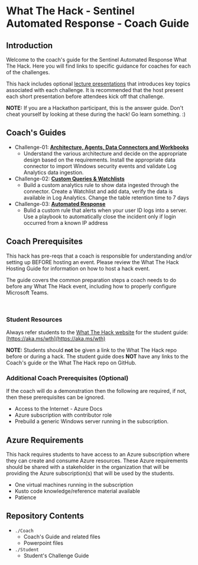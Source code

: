 
<!-- REPLACE_ME (this section will be removed by the automation script) -->
# What The Hack - Sentinel Automated Response - Coach Guide
<!-- REPLACE_ME (this section will be removed by the automation script) -->

## Introduction

<!-- REPLACE_ME (this section will be removed by the automation script) -->
Welcome to the coach's guide for the Sentinel Automated Response What The Hack. Here you will find links to specific guidance for coaches for each of the challenges.

This hack includes optional [lecture presentations](../Coach/Resources) that introduces key topics associated with each challenge. It is recommended that the host present each short presentation before attendees kick off that challenge.</br>
<!-- REPLACE_ME (this section will be removed by the automation script) -->

**NOTE:** If you are a Hackathon participant, this is the answer guide. Don't cheat yourself by looking at these during the hack! Go learn something. :)

## Coach's Guides

<!-- REPLACE_ME (this section will be removed by the automation script) -->
- Challenge-01: **[Architecture, Agents, Data Connectors and Workbooks](Solution-01.md)**
   - Understand the various architecture and decide on the appropriate design based on the requirements. Install the appropriate data connector to import Windows security events and validate Log Analytics data ingestion.
- Challenge-02: **[Custom Queries & Watchlists](Solution-02.md)**
   -  Build a custom analytics rule to show data ingested through the connector. Create a Watchlist and add data, verify the data is available in Log Analytics.  Change the table retention time to 7 days
- Challenge-03: **[Automated Response](Solution-03.md)**
   -  Bulid a custom rule that alerts when your user ID logs into a server. Use a playbook to automatically close the incident only if login occurred from a known IP address
<!-- REPLACE_ME (this section will be removed by the automation script) -->


## Coach Prerequisites

This hack has pre-reqs that a coach is responsible for understanding and/or setting up BEFORE hosting an event. Please review the What The Hack Hosting Guide for information on how to host a hack event.

The guide covers the common preparation steps a coach needs to do before any What The Hack event, including how to properly configure Microsoft Teams.

</br>

### Student Resources

Always refer students to the [What The Hack website](https://aka.ms/wth) for the student guide: [https://aka.ms/wth](https://aka.ms/wth)

**NOTE:** Students should **not** be given a link to the What The Hack repo before or during a hack. The student guide does **NOT** have any links to the Coach's guide or the What The Hack repo on GitHub.  

### Additional Coach Prerequisites (Optional)

If the coach will do a demonstration then the following are required, if not, then these prerequisites can be ignored.
- Access to the Internet - Azure Docs
- Azure subscription with contributor role
- Prebuild a generic Windows server running in the subscription.

## Azure Requirements

This hack requires students to have access to an Azure subscription where they can create and consume Azure resources. These Azure requirements should be shared with a stakeholder in the organization that will be providing the Azure subscription(s) that will be used by the students.

- One virtual machines running in the subscription
- Kusto code knowledge/reference material available
- Patience

## Repository Contents


- `./Coach`
  - Coach's Guide and related files
  - Powerpoint files
- `./Student`
  - Student's Challenge Guide


